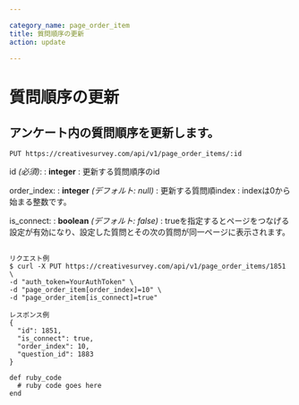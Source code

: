 ```yaml
---

category_name: page_order_item
title: 質問順序の更新
action: update

---
```


# 質問順序の更新

## アンケート内の質問順序を更新します。

`PUT https://creativesurvey.com/api/v1/page_order_items/:id`

id _(必須)_:
: __integer__
: 更新する質問順序のid

order_index:
: __integer__ _(デフォルト: null)_
: 更新する質問順index
: indexは0から始まる整数です。

is_connect:
: __boolean__ _(デフォルト: false)_
: trueを指定するとページをつなげる設定が有効になり、設定した質問とその次の質問が同一ページに表示されます。

~~~

リクエスト例
$ curl -X PUT https://creativesurvey.com/api/v1/page_order_items/1851 \
-d "auth_token=YourAuthToken" \
-d "page_order_item[order_index]=10" \
-d "page_order_item[is_connect]=true"

レスポンス例
{
  "id": 1851,
  "is_connect": true,
  "order_index": 10,
  "question_id": 1883
}

~~~

~~~
def ruby_code
  # ruby code goes here
end
~~~

